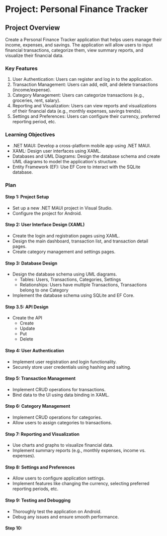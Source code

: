 # Project: Personal Finance Tracker

## Project Overview

Create a Personal Finance Tracker application that helps users manage their income, expenses, and savings. The application will allow users to input financial transactions, categorize them, view summary reports, and visualize their financial data.

### Key Features

1.  User Authentication: Users can register and log in to the application.
1.  Transaction Management: Users can add, edit, and delete transactions (income/expense).
1.  Category Management: Users can categorize transactions (e.g., groceries, rent, salary).
1.  Reporting and Visualization: Users can view reports and visualizations of their financial data (e.g., monthly expenses, savings trends).
1.  Settings and Preferences: Users can configure their currency, preferred reporting period, etc.

### Learning Objectives

- .NET MAUI: Develop a cross-platform mobile app using .NET MAUI.
- XAML: Design user interfaces using XAML.
- Databases and UML Diagrams: Design the database schema and create UML diagrams to model the application's structure.
- Entity Framework (EF): Use EF Core to interact with the SQLite database.

### Plan

#### Step 1: Project Setup

- Set up a new .NET MAUI project in Visual Studio.
- Configure the project for Android.

#### Step 2: User Interface Design (XAML)

- Create the login and registration pages using XAML.
- Design the main dashboard, transaction list, and transaction detail pages.
- Create category management and settings pages.

#### Step 3: Database Design

- Design the database schema using UML diagrams.
  - Tables: Users, Transactions, Categories, Settings
  - Relationships: Users have multiple Transactions, Transactions belong to one Category
- Implement the database schema using SQLite and EF Core.

#### Step 3.5: API Design

- Create the API
  - Create
  - Update
  - Put
  - Delete

#### Step 4: User Authentication

- Implement user registration and login functionality.
- Securely store user credentials using hashing and salting.

#### Step 5: Transaction Management

- Implement CRUD operations for transactions.
- Bind data to the UI using data binding in XAML.

#### Step 6: Category Management

- Implement CRUD operations for categories.
- Allow users to assign categories to transactions.

#### Step 7: Reporting and Visualization

- Use charts and graphs to visualize financial data.
- Implement summary reports (e.g., monthly expenses, income vs. expenses).

#### Step 8: Settings and Preferences

- Allow users to configure application settings.
- Implement features like changing the currency, selecting preferred reporting periods, etc.

#### Step 9: Testing and Debugging

- Thoroughly test the application on Android.
- Debug any issues and ensure smooth performance.

#### Step 10:
